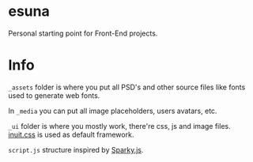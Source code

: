 esuna
=====

Personal starting point for Front-End projects.

Info
======

`_assets` folder is where you put all PSD's and other source files like fonts used to generate web fonts.

In `_media` you can put all image placeholders, users avatars, etc.

`_ui` folder is where you mostly work, there're css, js and image files. [inuit.css](https://github.com/csswizardry/inuit.css) is used as default framework.

`script.js` structure inspired by [Sparky.js](http://sparkyjs.com).